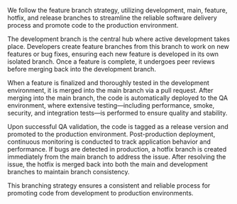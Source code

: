 We follow the feature branch strategy, utilizing development, main, feature, hotfix, and release branches to streamline the reliable software delivery process and promote code to the production environment.

The development branch is the central hub where active development takes place. Developers create feature branches from this branch to work on new features or bug fixes, ensuring each new feature is developed in its own isolated branch. Once a feature is complete, it undergoes peer reviews before merging back into the development branch.

When a feature is finalized and thoroughly tested in the development environment, it is merged into the main branch via a pull request. After merging into the main branch, the code is automatically deployed to the QA environment, where extensive testing—including performance, smoke, security, and integration tests—is performed to ensure quality and stability.

Upon successful QA validation, the code is tagged as a release version and promoted to the production environment. Post-production deployment, continuous monitoring is conducted to track application behavior and performance. If bugs are detected in production, a hotfix branch is created immediately from the main branch to address the issue. After resolving the issue, the hotfix is merged back into both the main and development branches to maintain branch consistency.

This branching strategy ensures a consistent and reliable process for promoting code from development to production environments.
